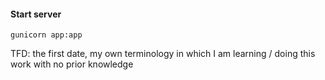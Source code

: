 #### Start server

`gunicorn app:app`

TFD: the first date, my own terminology in which I am learning / doing this work with no prior knowledge

